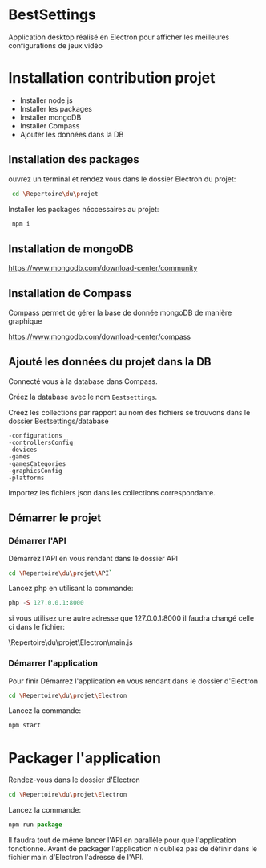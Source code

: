 # BestSettings
Application desktop réalisé en Electron pour afficher les meilleures configurations de jeux vidéo

# Installation contribution projet

- Installer node.js
- Installer les packages
- Installer mongoDB
- Installer Compass
- Ajouter les données dans la DB


## Installation des packages 

ouvrez un terminal et rendez vous dans le dossier Electron du projet:

```bash
 cd \Repertoire\du\projet
```

Installer les packages néccessaires au projet:

```bash
 npm i
```


## Installation de mongoDB

https://www.mongodb.com/download-center/community

## Installation de Compass

Compass permet de gérer la base de donnée mongoDB de manière graphique

https://www.mongodb.com/download-center/compass

## Ajouté les données du projet dans la DB

Connecté vous à la database dans Compass.

Créez la database avec le nom `Bestsettings`.

Créez les collections par rapport au nom des fichiers se trouvons dans le dossier Bestsettings/database

    -configurations
    -controllersConfig
    -devices
    -games
    -gamesCategories
    -graphicsConfig
    -platforms

Importez les fichiers json dans les collections correspondante.

## Démarrer le projet

### Démarrer l'API
Démarrez l'API en vous rendant dans le dossier API

```bash
cd \Repertoire\du\projet\API`
```

Lancez php en utilisant la commande:

```php
php -S 127.0.0.1:8000
```

si vous utilisez une autre adresse que 127.0.0.1:8000 il faudra changé celle ci dans le fichier:

\Repertoire\du\projet\Electron\main.js

### Démarrer l'application

Pour finir Démarrez l'application en vous rendant dans le dossier d'Electron 

```bash
cd \Repertoire\du\projet\Electron
```

Lancez la commande:

```js
npm start
```

# Packager l'application

Rendez-vous dans le dossier d'Electron

```bash
cd \Repertoire\du\projet\Electron
```
Lancez la commande:

```js
npm run package
```

Il faudra tout de même lancer l'API en parallèle pour que l'application fonctionne.
Avant de packager l'application n'oubliez pas de définir dans le fichier main d'Electron l'adresse de l'API.
